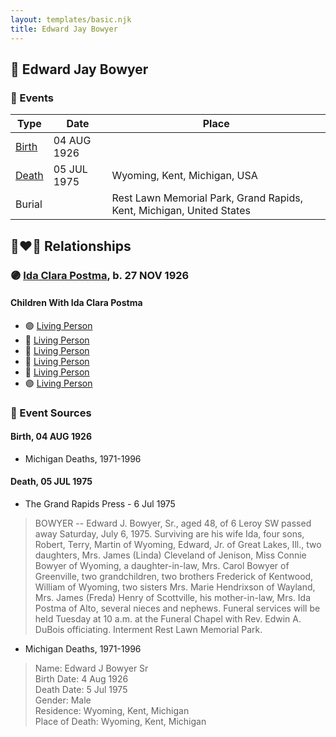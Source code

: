 ```yaml
---
layout: templates/basic.njk
title: Edward Jay Bowyer
---
```

## 🔵 Edward Jay Bowyer

### 📆 Events

Type | Date | Place
------ | ------ | ------
[Birth](#event-event-2) | 04 AUG 1926 |
[Death](#event-event-3) | 05 JUL 1975 | Wyoming, Kent, Michigan, USA
Burial |  | Rest Lawn Memorial Park, Grand Rapids, Kent, Michigan, United States

## 👩‍❤️‍👨 Relationships

### 🟣 [Ida Clara Postma](/people/5/59695695), b. 27 NOV 1926

#### Children With Ida Clara Postma
* 🟣 [Living Person](/people/7/73124260)
* 🔵 [Living Person](/people/6/68090799)
* 🔵 [Living Person](/people/2/23303320)
* 🔵 [Living Person](/people/9/91972527)
* 🔵 [Living Person](/people/4/47858320)
* 🟣 [Living Person](/people/2/2785628)
### 📰 Event Sources

#### <a id="event-event-2"></a> Birth, 04 AUG 1926
* Michigan Deaths, 1971-1996

#### <a id="event-event-3"></a> Death, 05 JUL 1975
* The Grand Rapids Press  - 6 Jul 1975
>   
  > BOWYER -- Edward J. Bowyer, Sr., aged 48, of 6 Leroy SW passed away Saturday, July 6, 1975. Surviving are his wife Ida, four sons, Robert, Terry, Martin of Wyoming, Edward, Jr. of Great Lakes, Ill., two daughters, Mrs. James (Linda) Cleveland of Jenison, Miss Connie Bowyer of Wyoming, a daughter-in-law, Mrs. Carol Bowyer of Greenville, two grandchildren, two brothers Frederick of Kentwood, William of Wyoming, two sisters Mrs. Marie Hendrixson of Wayland, Mrs. James (Freda) Henry of Scottville, his mother-in-law, Mrs. Ida Postma of Alto, several nieces and nephews. Funeral services will be held Tuesday at 10 a.m. at the Funeral Chapel with Rev. Edwin A. DuBois officiating. Interment Rest Lawn Memorial Park.
* Michigan Deaths, 1971-1996
>   
  > Name:  Edward J Bowyer Sr  
  > Birth Date: 4 Aug 1926  
  > Death Date: 5 Jul 1975  
  > Gender: Male  
  > Residence: Wyoming, Kent, Michigan  
  > Place of Death: Wyoming, Kent, Michigan
